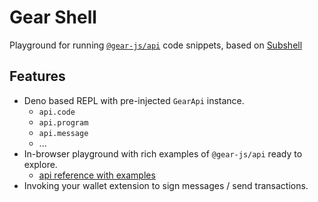 # Gear Shell

Playground for running [`@gear-js/api`](https://github.com/gear-tech/gear-js/tree/main/api) code snippets, based on [Subshell](https://github.com/subdirectory/subshell)

## Features
- Deno based REPL with pre-injected `GearApi` instance.
  - `api.code`
  - `api.program`
  - `api.message`
  - ...
- In-browser playground with rich examples of `@gear-js/api` ready to explore.
  - [api reference with examples](https://github.com/gear-tech/gear-js/tree/main/api)
- Invoking your wallet extension to sign messages / send transactions.
